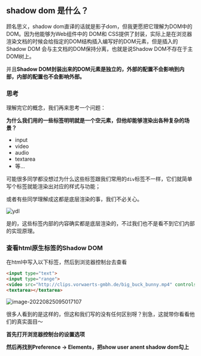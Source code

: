 ## shadow dom 是什么？

顾名思义，shadow dom直译的话就是影子dom，但我更愿把它理解为DOM中的DOM。因为他能够为Web组件中的 DOM和 CSS提供了封装，实际上是在浏览器渲染文档的时候会给指定的DOM结构插入编写好的DOM元素，但是插入的Shadow DOM 会与主文档的DOM保持分离，也就是说Shadow DOM不存在于主DOM树上。

并且**Shadow DOM封装出来的DOM元素是独立的，外部的配置不会影响到内部，内部的配置也不会影响外部。**

### 思考

理解完它的概念，我们再来思考一个问题：

**为什么我们用的一些标签明明就是一个空元素，但他却能够渲染出各种复杂的场景？**

- input
- video
- audio
- textarea
- 等...

可能很多同学都没想过为什么这些标签跟我们常用的`div`标签不一样，它们就简单写个标签就能渲染出对应的样式与功能；

或者有些同学理解成这都是底层渲染的事，我们不必关心。

![ydl](/Users/songyao/Desktop/songyao/img/ydl.gif)

是的，这些标签内部的内容确实都是底层渲染的，不过我们也不是看不到它们内部的实现原理。

### 查看html原生标签的Shadow DOM

在html中写入以下标签，然后到浏览器控制台去查看

```html
<input type="text">
<input type="range">
<video src="http://clips.vorwaerts-gmbh.de/big_buck_bunny.mp4" controls></video>
<textarea></textarea>
```

![image-20220825095017107](/Users/songyao/Desktop/songyao/img/1.png)

很多人看到的是这样的，但这和我们写的没有任何区别呀？别急，这就带你看看他们的真实面目～

**首先打开浏览器控制台的设置选项**

**然后再找到Preference -> Elements，把show user anent shadow dom勾上**

